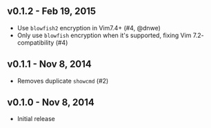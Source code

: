 ## v0.1.2 - Feb 19, 2015

* Use `blowfish2` encryption in Vim7.4+ (#4, @dnwe)
* Only use `blowfish` encryption when it's supported, fixing Vim 7.2- compatibility (#4)

## v0.1.1 - Nov 8, 2014

* Removes duplicate `showcmd` (#2)

## v0.1.0 - Nov 8, 2014

* Initial release
